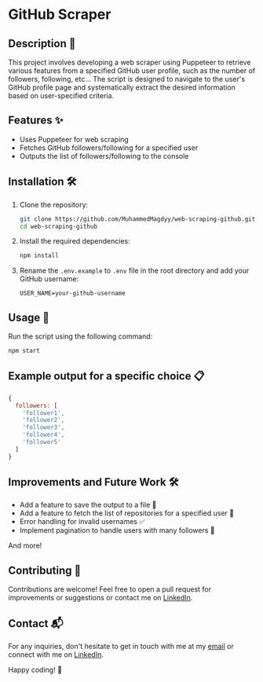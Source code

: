 # GitHub Scraper

## Description 📄

This project involves developing a web scraper using Puppeteer to retrieve various features from a specified GitHub user profile, such as the number of followers, following, etc... The script is designed to navigate to the user's GitHub profile page and systematically extract the desired information based on user-specified criteria.

## Features ✨

- Uses Puppeteer for web scraping
- Fetches GitHub followers/following for a specified user
- Outputs the list of followers/following to the console

## Installation 🛠️

1. Clone the repository:

   ```sh
   git clone https://github.com/MuhammedMagdyy/web-scraping-github.git
   cd web-scraping-github
   ```

2. Install the required dependencies:

   ```sh
   npm install
   ```

3. Rename the `.env.example` to `.env` file in the root directory and add your GitHub username:
   ```env
   USER_NAME=your-github-username
   ```

## Usage 🚀

Run the script using the following command:

```sh
npm start
```

## Example output for a specific choice 📋

```javascript
{
  followers: [
    'follower1',
    'follower2',
    'follower3',
    'follower4',
    'follower5'
  ]
}
```

## Improvements and Future Work 🛠️

- Add a feature to save the output to a file 🔄
- Add a feature to fetch the list of repositories for a specified user 🔄
- Error handling for invalid usernames ✅
- Implement pagination to handle users with many followers 🔄

And more!

## Contributing 🤝

Contributions are welcome! Feel free to open a pull request for improvements or suggestions or contact me on [LinkedIn](https://www.linkedin.com/in/muhammedmagdyy/).

## Contact 📬

For any inquiries, don't hesitate to get in touch with me at my [email](mailto:mohamedmagdy121@outlook.com) or connect with me on [LinkedIn](https://www.linkedin.com/in/muhammedmagdyy/).

Happy coding! :rocket:
